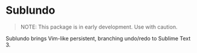# Sublundo


> NOTE: This package is in early development. Use with caution.

Sublundo brings Vim-like persistent, branching undo/redo to Sublime Text 3.
